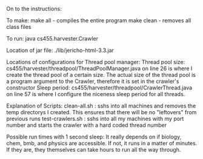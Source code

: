 On to the instructions:

To make:
	make all - compiles the entire program
	make clean - removes all class files
	
To run: 
	java cs455.harvester.Crawler <portnum> <thread-pool-size> <root-url> <path-to-config-file>
	
Location of jar file: ./lib/jericho-html-3.3.jar

Locations of configurations for Thread pool manager:
	Thread pool size: cs455/harvester/threadpool/ThreadPoolManager.java on line 26 is where I create the thread pool of a certain size. The actual size of the thread pool is a program argument to the Crawler, therefore it is set in the crawler's constructor
	Sleep period: cs455/harvester/threadpool/CrawlerThread.java on line 57 is where I configure the niceness sleep period for all threads. 

Explanation of Scripts:
	clean-all.sh : sshs into all machines and removes the temp directorys I created. This ensures that there will be no "leftovers" from previous runs
	test-crawlers.sh : sshs into all my machines with my port number and starts the crawler with a hard coded thread number

Possible run times with 1 second sleep:
	It really depends on if biology, chem, bmb, and physics are accessible. If not, it runs in a matter of minutes. If they are, they themselves can take hours to run all the way through.
